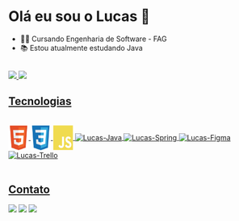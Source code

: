 # Olá eu sou o Lucas 👋

- 👨‍💻 Cursando Engenharia de Software - FAG
- 📚 Estou atualmente estudando Java
<br>
<div>
  <a href="https://github.com/Lucasleallopes">
  <img width="50%" src="https://github-readme-stats.vercel.app/api?username=Lucasleallopes&show_icons=true&theme=tokyonight&include_all_commits=true&count_private=true"/>
  <img width="45%" src="https://github-readme-stats.vercel.app/api/top-langs/?username=Lucasleallopes&layout=compact&langs_count=7&theme=tokyonight"/>
</div>

## Tecnologias
    
<div style="display: inline_block"> <br>
  <img align="center" alt="Lucas-HTML" height="50" width="40" src="https://raw.githubusercontent.com/devicons/devicon/master/icons/html5/html5-original.svg">
  <img align="center" alt="Lucas-CSS" height="50" width="40" src="https://raw.githubusercontent.com/devicons/devicon/master/icons/css3/css3-original.svg">
  <img align="center" alt="Lucas-Js" height="50" width="40" src="https://raw.githubusercontent.com/devicons/devicon/master/icons/javascript/javascript-plain.svg">
  <img align="center" alt="Lucas-Java" height="50" width="40"  src="https://cdn.jsdelivr.net/gh/devicons/devicon@latest/icons/java/java-original.svg">
  <img align="center" alt="Lucas-Spring" height="50" width="40" src="https://cdn.jsdelivr.net/gh/devicons/devicon@latest/icons/spring/spring-original.svg">
  <img align="center" alt="Lucas-Figma" height="50" width="40" src="https://cdn.jsdelivr.net/gh/devicons/devicon@latest/icons/figma/figma-original.svg">
  <img align="center" alt="Lucas-Trello" height="50" width="40" src="https://cdn.jsdelivr.net/gh/devicons/devicon@latest/icons/trello/trello-original.svg">
</div> <br>
 
  ## Contato
  
<div>
  <a href="https://instagram.com/_lucasleallopes" target="_blank"><img src="https://img.shields.io/badge/-Instagram-%23E4405F?style=for-the-badge&logo=instagram&logoColor=white" target="_blank"></a>
  <a href="https://www.linkedin.com/in/lucas-l-lopes-24b2b8229" target="_blank"><img src="https://img.shields.io/badge/-LinkedIn-%230077B5?style=for-the-badge&logo=linkedin&logoColor=white" target="_blank"></a>
  <a href = "lucasrodrigoleallopes2014@gmail.com"><img src="https://img.shields.io/badge/-Gmail-red?style=for-the-badge&logo=gmail&logoColor=white" target="_blank"</a>
</div>

